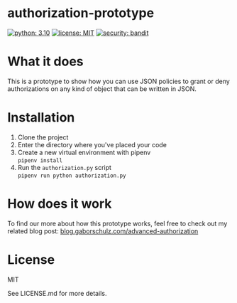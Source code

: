 # authorization-prototype

[![python: 3.10](https://img.shields.io/badge/python-3.10-brightgreen)](https://python.org)
[![license: MIT](https://img.shields.io/badge/license-MIT-blue)](https://opensource.org/licenses/MIT)
[![security: bandit](https://img.shields.io/badge/security-bandit-yellow.svg)](https://github.com/PyCQA/bandit)

# What it does

This is a prototype to show how you can use JSON policies to grant or deny authorizations on any kind of object that
can be written in JSON.

# Installation

1. Clone the project
2. Enter the directory where you've placed your code
3. Create a new virtual environment with pipenv  
   `pipenv install`
4. Run the `authorization.py` script  
   `pipenv run python authorization.py`

# How does it work

To find our more about how this prototype works, feel free to check out my related blog post:
[blog.gaborschulz.com/advanced-authorization](blog.gaborschulz.com/advanced-authorization)

# License

MIT

See LICENSE.md for more details.
